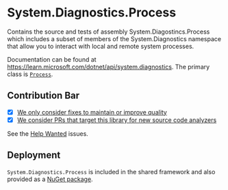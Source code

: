 # System.Diagnostics.Process
Contains the source and tests of assembly System.Diagostincs.Process which includes a subset of members of the System.Diagnostics namespace that allow you to interact with local and remote system processes.

Documentation can be found at https://learn.microsoft.com/dotnet/api/system.diagnostics. The primary class is [`Process`](https://learn.microsoft.com/dotnet/api/system.diagnostics.process).

## Contribution Bar
- [x] [We only consider fixes to maintain or improve quality](../../libraries/README.md#primary-bar)
- [x] [We consider PRs that target this library for new source code analyzers](../../libraries/README.md#secondary-bar)

See the [Help Wanted](https://github.com/dotnet/runtime/issues?q=is%3Aopen+is%3Aissue+label%3Aarea-System.Diagnostics.Process+label%3A%22help+wanted%22) issues.

## Deployment
`System.Diagnostics.Process` is included in the shared framework and also provided as a [NuGet package](https://www.nuget.org/packages/System.Diagnostics.Process).
